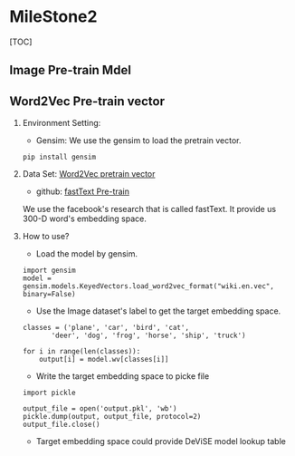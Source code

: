 # MileStone2
[TOC]

## Image Pre-train Mdel

## Word2Vec Pre-train vector
1. Environment Setting:
    - Gensim: We use the gensim to load the pretrain vector.
    ```
    pip install gensim
    ```

2. Data Set: [Word2Vec pretrain vector]
    - github: [fastText Pre-train]

    We use the facebook's research that is called fastText.
    It provide us 300-D word's embedding space.

3. How to use?
    - Load the model by gensim.
    ```
    import gensim
    model = gensim.models.KeyedVectors.load_word2vec_format("wiki.en.vec", binary=False)
    ```
    - Use the Image dataset's label to get the target embedding space.
    ```
    classes = ('plane', 'car', 'bird', 'cat',
           'deer', 'dog', 'frog', 'horse', 'ship', 'truck')

    for i in range(len(classes)):
        output[i] = model.wv[classes[i]]
    ```
    - Write the target embedding space to picke file
     ```
    import pickle

    output_file = open('output.pkl', 'wb')
    pickle.dump(output, output_file, protocol=2)
    output_file.close()
    ```
    - Target embedding space could provide DeViSE model lookup table


[Word2Vec pretrain vector]: https://s3-us-west-1.amazonaws.com/fasttext-vectors/wiki.en.vec
[fastText Pre-train]: https://github.com/facebookresearch/fastText/blob/master/pretrained-vectors.md
